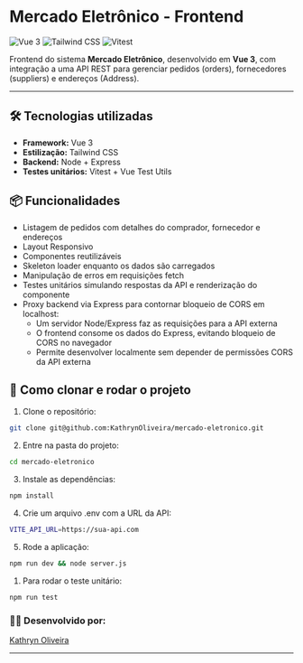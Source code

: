 # Mercado Eletrônico - Frontend

![Vue 3](https://img.shields.io/badge/Vue-3.2.45-brightgreen?logo=vue.js)
![Tailwind CSS](https://img.shields.io/badge/TailwindCSS-3.3.3-blue?logo=tailwind-css)
![Vitest](https://img.shields.io/badge/Vitest-0.34.0-orange)

Frontend do sistema **Mercado Eletrônico**, desenvolvido em **Vue 3**, com integração a uma API REST para gerenciar pedidos (orders), fornecedores (suppliers) e endereços (Address).

---

## 🛠️ Tecnologias utilizadas

- **Framework:** Vue 3   
- **Estilização:** Tailwind CSS    
- **Backend:** Node + Express
- **Testes unitários:** Vitest + Vue Test Utils   

## 📦 Funcionalidades

- Listagem de pedidos com detalhes do comprador, fornecedor e endereços  
- Layout Responsivo 
- Componentes reutilizáveis
- Skeleton loader enquanto os dados são carregados  
- Manipulação de erros em requisições fetch  
- Testes unitários simulando respostas da API e renderização do componente  
- Proxy backend via Express para contornar bloqueio de CORS em localhost:
  - Um servidor Node/Express faz as requisições para a API externa  
  - O frontend consome os dados do Express, evitando bloqueio de CORS no navegador  
  - Permite desenvolver localmente sem depender de permissões CORS da API externa


## 🚀 Como clonar e rodar o projeto

1. Clone o repositório:

```bash
git clone git@github.com:KathrynOliveira/mercado-eletronico.git
```

2. Entre na pasta do projeto:
```bash
cd mercado-eletronico
```

3. Instale as dependências:
 ```bash
npm install
```  

4. Crie um arquivo .env com a URL da API:
```bash
VITE_API_URL=https://sua-api.com
```

5. Rode a aplicação:
```bash
npm run dev && node server.js
``` 

1. Para rodar o teste unitário:
 ```bash
npm run test
```   

### 👩‍💻 Desenvolvido por:
[Kathryn Oliveira](https://github.com/KathrynOliveira)

---

